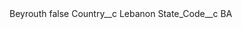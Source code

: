 <?xml version="1.0" encoding="UTF-8"?>
<CustomMetadata xmlns="http://soap.sforce.com/2006/04/metadata" xmlns:xsi="http://www.w3.org/2001/XMLSchema-instance" xmlns:xsd="http://www.w3.org/2001/XMLSchema">
    <label>Beyrouth</label>
    <protected>false</protected>
    <values>
        <field>Country__c</field>
        <value xsi:type="xsd:string">Lebanon</value>
    </values>
    <values>
        <field>State_Code__c</field>
        <value xsi:type="xsd:string">BA</value>
    </values>
</CustomMetadata>
